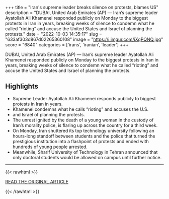 +++
title = "Iran's supreme leader breaks silence on protests, blames US"
description = "DUBAI, United Arab Emirates (AP) — Iran’s supreme leader Ayatollah Ali Khamenei responded publicly on Monday to the biggest protests in Iran in years, breaking weeks of silence to condemn what he called “rioting” and accuse the United States and Israel of planning the protests."
date = "2022-10-03 14:35:17"
slug = "633af303d867d02265360108"
image = "https://i.imgur.com/iXqPQNQ.jpg"
score = "6840"
categories = ['irans', 'iranian', 'leader']
+++

DUBAI, United Arab Emirates (AP) — Iran’s supreme leader Ayatollah Ali Khamenei responded publicly on Monday to the biggest protests in Iran in years, breaking weeks of silence to condemn what he called “rioting” and accuse the United States and Israel of planning the protests.

## Highlights

- Supreme Leader Ayatollah Ali Khamenei responds publicly to biggest protests in Iran in years.
- Khamenei condemns what he calls “rioting” and accuses the U.S.
- and Israel of planning the protests.
- The unrest ignited by the death of a young woman in the custody of Iran’s morality police, is flaring up across the country for a third week.
- On Monday, Iran shuttered its top technology university following an hours-long standoff between students and the police that turned the prestigious institution into a flashpoint of protests and ended with hundreds of young people arrested.
- Meanwhile, Sharif University of Technology in Tehran announced that only doctoral students would be allowed on campus until further notice.

---

{{< rawhtml >}}
  <p class="article-category">
    <a target="_blank" href="https://apnews.com/article/iran-israel-middle-east-dubai-united-arab-emirates-25c14800b5b145d850fe3181eb062664?utm_source=homepage&amp;utm_medium=TopNews&amp;utm_campaign=position_08">READ THE ORIGINAL ARTICLE</a>
  </p>
{{< /rawhtml >}}
